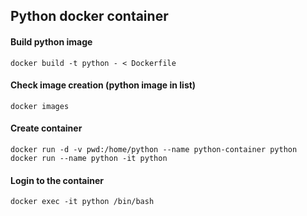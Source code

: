 ## Python docker container

#### Build python image

```
docker build -t python - < Dockerfile
```

#### Check image creation (python image in list)

```
docker images
```

#### Create container

```
docker run -d -v pwd:/home/python --name python-container python
docker run --name python -it python
```

#### Login to the container

```
docker exec -it python /bin/bash
```
